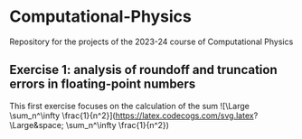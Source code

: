 # Computational-Physics
Repository for the projects of the 2023-24 course of Computational Physics
## Exercise 1: analysis of roundoff and truncation errors in floating-point numbers
This first exercise focuses on the calculation of the sum ![\Large \sum_n^\infty \frac{1}{n^2}](https://latex.codecogs.com/svg.latex? \Large&space; \sum_n^\infty \frac{1}{n^2}) 
